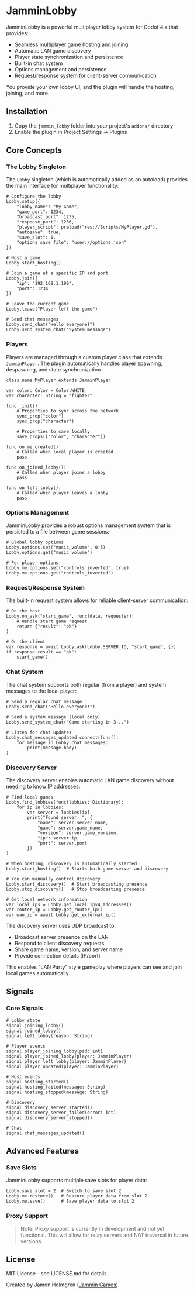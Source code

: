 # JamminLobby

JamminLobby is a powerful multiplayer lobby system for Godot 4.x that provides:

- Seamless multiplayer game hosting and joining
- Automatic LAN game discovery
- Player state synchronization and persistence
- Built-in chat system
- Options management and persistence
- Request/response system for client-server communication

You provide your own lobby UI, and the plugin will handle the hosting, joining, and more.

## Installation

1. Copy the `jammin_lobby` folder into your project's `addons/` directory
2. Enable the plugin in Project Settings -> Plugins

## Core Concepts

### The Lobby Singleton

The `Lobby` singleton (which is automatically added as an autoload) provides the main interface for multiplayer functionality:

```gdscript
# Configure the lobby
Lobby.setup({
    "lobby_name": "My Game",
    "game_port": 1234,
    "broadcast_port": 1235,
    "response_port": 1236,
    "player_script": preload("res://Scripts/MyPlayer.gd"),
    "autosave": true,
    "save_slot": 1,
    "options_save_file": "user://options.json"
})

# Host a game
Lobby.start_hosting()

# Join a game at a specific IP and port
Lobby.join({
    "ip": "192.168.1.100",
    "port": 1234
})

# Leave the current game
Lobby.leave("Player left the game")

# Send chat messages
Lobby.send_chat("Hello everyone!")
Lobby.send_system_chat("System message")
```

### Players

Players are managed through a custom player class that extends `JamminPlayer`. The plugin automatically handles player spawning, despawning, and state synchronization.

```gdscript
class_name MyPlayer extends JamminPlayer

var color: Color = Color.WHITE
var character: String = "fighter"

func _init():
    # Properties to sync across the network
    sync_prop("color")
    sync_prop("character")

    # Properties to save locally
    save_props(["color", "character"])

func on_me_created():
    # Called when local player is created
    pass

func on_joined_lobby():
    # Called when player joins a lobby
    pass

func on_left_lobby():
    # Called when player leaves a lobby
    pass
```

### Options Management

JamminLobby provides a robust options management system that is persisted to a file between game sessions:

```gdscript
# Global lobby options
Lobby.options.set("music_volume", 0.5)
Lobby.options.get("music_volume")

# Per-player options
Lobby.me.options.set("controls_inverted", true)
Lobby.me.options.get("controls_inverted")
```

### Request/Response System

The built-in request system allows for reliable client-server communication:

```gdscript
# On the host
Lobby.on_ask("start_game", func(data, requester):
    # Handle start game request
    return {"result": "ok"}
)

# On the client
var response = await Lobby.ask(Lobby.SERVER_ID, "start_game", {})
if response.result == "ok":
    start_game()
```

### Chat System

The chat system supports both regular (from a player) and system messages to the local player:

```gdscript
# Send a regular chat message
Lobby.send_chat("Hello everyone!")

# Send a system message (local only)
Lobby.send_system_chat("Game starting in 3...")

# Listen for chat updates
Lobby.chat_messages_updated.connect(func():
    for message in Lobby.chat_messages:
        print(message.body)
)
```

### Discovery Server

The discovery server enables automatic LAN game discovery without needing to know IP addresses:

```gdscript
# Find local games
Lobby.find_lobbies(func(lobbies: Dictionary):
    for ip in lobbies:
        var server = lobbies[ip]
        print("Found server: ", {
            "name": server.server_name,
            "game": server.game_name,
            "version": server.game_version,
            "ip": server.ip,
            "port": server.port
        })
)

# When hosting, discovery is automatically started
Lobby.start_hosting()  # Starts both game server and discovery

# You can manually control discovery
Lobby.start_discovery()  # Start broadcasting presence
Lobby.stop_discovery()   # Stop broadcasting presence

# Get local network information
var local_ips = Lobby.get_local_ipv4_addresses()
var router_ip = Lobby.get_router_ip()
var wan_ip = await Lobby.get_external_ip()
```

The discovery server uses UDP broadcast to:

- Broadcast server presence on the LAN
- Respond to client discovery requests
- Share game name, version, and server name
- Provide connection details (IP/port)

This enables "LAN Party" style gameplay where players can see and join local games automatically.

## Signals

### Core Signals

```gdscript
# Lobby state
signal joining_lobby()
signal joined_lobby()
signal left_lobby(reason: String)

# Player events
signal player_joining_lobby(pid: int)
signal player_joined_lobby(player: JamminPlayer)
signal player_left_lobby(player: JamminPlayer)
signal player_updated(player: JamminPlayer)

# Host events
signal hosting_started()
signal hosting_failed(message: String)
signal hosting_stopped(message: String)

# Discovery
signal discovery_server_started()
signal discovery_server_failed(error: int)
signal discovery_server_stopped()

# Chat
signal chat_messages_updated()
```

## Advanced Features

### Save Slots

JamminLobby supports multiple save slots for player data:

```gdscript
Lobby.save_slot = 2  # Switch to save slot 2
Lobby.me.restore()   # Restore player data from slot 2
Lobby.me.save()      # Save player data to slot 2
```

### Proxy Support

> Note: Proxy support is currently in development and not yet functional. This will allow for relay servers and NAT traversal in future versions.

## License

MIT License - see LICENSE.md for details.

Created by Jamon Holmgren ([Jammin Games](https://jammin.games))
